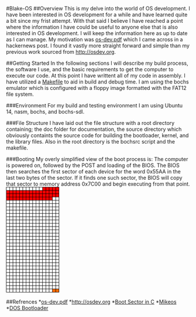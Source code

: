 #Blake-OS
##Overview
  This is my delve into the world of OS development. I have been interested in OS development for a while and have learned quite a bit since my frist attempt. With that said I believe I have reached a point where the information I have could be useful to anyone else that is also interested in OS development. I will keep the information here as up to date as I can manage. My motivation was [os-dev.pdf](http://www.cs.bham.ac.uk/~exr/lectures/opsys/10_11/lectures/os-dev.pdf) which I came across in a hackernews post. I found it vastly more straight forward and simple than my previous work sourced from http://osdev.org.

##Getting Started
  In the following sections I will describe my build process, the software I use, and the basic requirements to get the computer to execute our code. At this point I have writtent all of my code in assembly. I have utilized a [Makefile](https://github.com/arnoldblake/blake-os/blob/master/Makefile) to aid in build and debug time. I am using the bochs emulator which is configured with a floppy image formatted with the FAT12 file system.
  
###Environment
  For my build and testing environment I am using Ubuntu 14, nasm, bochs, and bochs-sdl.
  
###File Structure
  I have laid out the file structure with a root directory containing; the doc folder for documentation, the source directory which obviously containts the source code for building the bootloader, kernel, and the library files. Also in the root directory is the bochsrc script and the makefile.
  
###Booting
  My overly simplified view of the boot process is: The computer is powered on, followed by the POST and loading of the BIOS. The BIOS then searches the first sector of each device for the word 0x55AA in the last two bytes of the sector. If it finds one such sector, the BIOS will copy that sector to memory address 0x7C00 and begin executing from that point.
![Boot Sector Byte Diagram](https://github.com/arnoldblake/blake-os/blob/master/doc/images/boot_sector_byte_diagram.png)
  
##Refrences
*[os-dev.pdf](http://www.cs.bham.ac.uk/~exr/lectures/opsys/10_11/lectures/os-dev.pdf)
*http://osdev.org
*[Boot Sector in C](http://crimsonglow.ca/~kjiwa/x86-dos-boot-sector-in-c.html)
*[Mikeos](http://mikeos.sourceforge.net/)
*[DOS Bootloader](http://www.tburke.net/info/ntldr/bootsect.txt)

